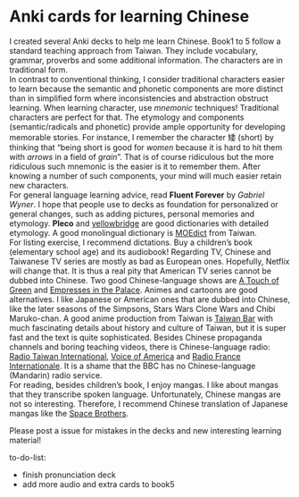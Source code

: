 # Anki cards for learning Chinese

I created several Anki decks to help me learn Chinese. Book1 to 5 follow a standard teaching approach from Taiwan. They include vocabulary, grammar, proverbs and some additional information. The characters are in traditional form.                                        
In contrast to conventional thinking, I consider traditional characters easier to learn because the semantic and phonetic components are more distinct than in simplified form where inconsistencies and abstraction obstruct learning. When learning character, use *mnemonic* techniques! Traditional characters are perfect for that. The etymology and components (semantic/radicals and phonetic) provide ample opportunity for developing memorable stories. For instance, I remember the character 矮 (short) by thinking that “being short is good for *women* because it is hard to hit them with *arrows* in a field of *grain*”. That is of course ridiculous but the more ridiculous such mnemonic is the easier is it to remember them. After knowing a number of such components, your mind will much easier retain new characters.                                   
For general language learning advice, read **Fluent Forever** by *Gabriel Wyner*. I hope that people use to decks as foundation for personalized or general changes, such as adding pictures, personal memories and etymology.  **Pleco** and [yellowbridge](https://www.yellowbridge.com/chinese/dictionary.php) are good dictionaries with detailed  etymology.  A good monolingual dictionary is [MOEdict](https://www.moedict.tw/) from Taiwan.                                                   
For listing exercise, I recommend dictations. Buy a children’s book (elementary school age) and its audiobook! Regarding TV, Chinese and Taiwanese TV series are mostly as bad as European ones. Hopefully, Netflix will change that.  It is thus a real pity that American TV series cannot be dubbed into Chinese. Two good Chinese-language shows are  [A Touch of Green](https://en.wikipedia.org/wiki/A_Touch_of_Green) and [Empresses in the Palace](https://en.wikipedia.org/wiki/Empresses_in_the_Palace). Animes and cartoons are good alternatives. I like Japanese or American ones that are dubbed into Chinese, like the later seasons of the Simpsons, Stars Wars Clone Wars and Chibi Maruko-chan. A good anime production from Taiwan is [Taiwan Bar](https://www.youtube.com/channel/UCRNsHFT7BFoAPBcuAa5sgEQ) with much fascinating details about history and culture of Taiwan, but it is super fast and the text is quite sophisticated. Besides Chinese propaganda channels and boring teaching videos, there is Chinese-language radio: [Radio Taiwan International](https://www.rti.org.tw/), [Voice of America](https://www.voachinese.com/) and [Radio France Internationale](https://www.rfi.fr/tw/). It is a shame that the BBC has no Chinese-language (Mandarin) radio service.                                       
For reading, besides children’s book, I enjoy mangas. I like about mangas that they transcribe spoken language. Unfortunately, Chinese mangas are not so interesting. Therefore, I recommend Chinese translation of Japanese mangas like the [Space Brothers](https://en.wikipedia.org/wiki/Space_Brothers_(manga)).                                     

Please post a issue for mistakes in the decks and new interesting learning material! 

to-do-list:
* finish pronunciation deck
* add more audio and extra cards to book5
